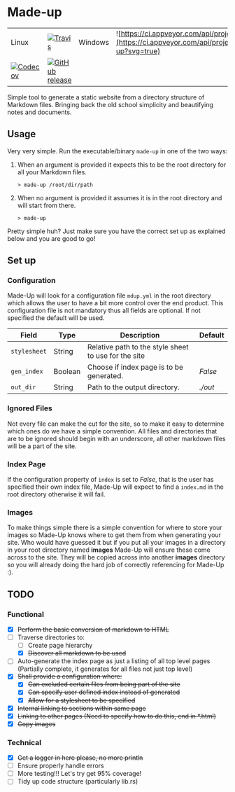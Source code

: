 # Made-up
|||||
|---|---|---|---|
| Linux | [![Travis](https://img.shields.io/travis/maccoda/made-up.svg)]() | Windows |![https://ci.appveyor.com/api/projects/status/?svg=true](https://ci.appveyor.com/api/projects/status/github/maccoda/made-up?svg=true) |
|[![Codecov](https://img.shields.io/codecov/c/github/maccoda/made-up.svg)]()|[![GitHub release](https://img.shields.io/github/release/maccoda/made-up.svg)]()|||

Simple tool to generate a static website from a directory structure of Markdown
files. Bringing back the old school simplicity and beautifying notes and
documents.

## Usage
Very very simple. Run the executable/binary `made-up` in one of the two ways:
1. When an argument is provided it expects this to be the root directory for all your Markdown files.
   ```
   > made-up /root/dir/path
   ```
1. When no argument is provided it assumes it is in the root directory and will start from there.
   ```
   > made-up
   ```
Pretty simple huh? Just make sure you have the correct set up as explained below
and you are good to go!

## Set up
### Configuration
Made-Up will look for a configuration file `mdup.yml` in the root directory
which allows the user to have a bit more control over the end product. This
configuration file is not mandatory thus all fields are optional. If not
specified the default will be used.

| Field | Type | Description | Default |
|---|---| --- | --- |
|`stylesheet` | String | Relative path to the style sheet to use for the site|  |
|`gen_index` | Boolean | Choose if index page is to be generated. | *False* |
| `out_dir`| String | Path to the output directory. | *./out*|

### Ignored Files
Not every file can make the cut for the site, so to make it easy to determine
which ones do we have a simple convention. All files and directories that are to
be ignored should begin with an underscore, all other markdown files will be a
part of the site.

### Index Page
If the configuration property of `index` is set to *False*, that is the user has
specified their own index file, Made-Up will expect to find a `index.md` in
the root directory otherwise it will fail.

### Images
To make things simple there is a simple convention for where to store your images so Made-Up knows where to get them from when generating your site. Who would have guessed it but if you put all your images in a directory in your root directory named **images** Made-Up will ensure these come across to the site. They will be copied across into another **images** directory so you will already doing the hard job of correctly referencing for Made-Up :).

## TODO

### Functional
- [X] ~~Perform the basic conversion of markdown to HTML~~
- [ ] Traverse directories to:
  - [ ] Create page hierarchy
  - [X] ~~Discover all markdown to be used~~
- [ ] Auto-generate the index page as just a listing of all top level pages
(Partially complete, it generates for all files not just top level)
- [X] ~~Shall provide a configuration where:~~
  - [X] ~~Can excluded certain files from being part of the site~~
  - [X] ~~Can specify user defined index instead of generated~~
  - [X] ~~Allow for a stylesheet to be specified~~
- [X] ~~Internal linking to sections within same page~~
- [X] ~~Linking to other pages (Need to specify how to do this, end in *.html)~~
- [X] ~~Copy images~~

### Technical
- [X] ~~Get a logger in here please, no more println~~
- [ ] Ensure properly handle errors
- [ ] More testing!!! Let's try get 95% coverage!
- [ ] Tidy up code structure (particularly lib.rs)

